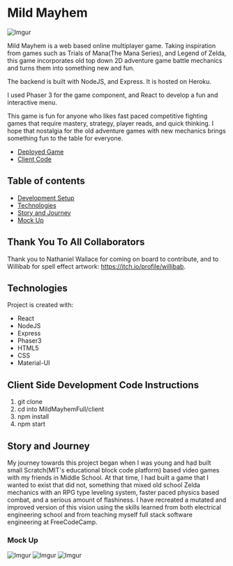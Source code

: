 # Mild Mayhem

![Imgur](https://i.imgur.com/05jtKiO.png)

Mild Mayhem is a web based online multiplayer game. Taking inspiration from games such as Trials of Mana(The Mana Series), and Legend of Zelda, this game incorporates old top down 2D adventure game battle mechanics and turns them into something new and fun. 

The backend is built with NodeJS, and Express. It is hosted on Heroku.

I used Phaser 3 for the game component, and React to develop a fun and interactive menu. 

This game is fun for anyone who likes fast paced competitive fighting games that require mastery, strategy, player reads, and quick thinking. I hope that nostalgia for the old adventure games with new mechanics brings something fun to the table for everyone.

- [Deployed Game](https://mildmayhem.herokuapp.com/)
- [Client Code](https://github.com/JustinRWright/MildMayhemFull/tree/main/client)

## Table of contents
* [Development Setup](#client-side-development-code-instructions)
* [Technologies](#technologies)
* [Story and Journey](#story-and-journey)
* [Mock Up](#mock-up)

## Thank You To All Collaborators
Thank you to Nathaniel Wallace for coming on board to contribute, and to Willibab for spell effect artwork: https://itch.io/profile/willibab. 

## Technologies
Project is created with:
* React
* NodeJS
* Express
* Phaser3
* HTML5
* CSS
* Material-UI


## Client Side Development Code Instructions
1. git clone
2. cd into MildMayhemFull/client
3. npm install
4. npm start

## Story and Journey

My journey towards this project began when I was young and had built small Scratch(MIT's educational block code platform) based video games with my friends in Middle School. At that time, I had built a game that I wanted to exist that did not, something that mixed old school Zelda mechanics with an RPG type leveling system, faster paced physics based combat, and a serious amount of flashiness. I have recreated a mutated and improved version of this vision using the skills learned from both electrical engineering school and from teaching myself full stack software engineering at FreeCodeCamp.

### Mock Up
![Imgur](https://i.imgur.com/CKChIMj.png)
![Imgur](https://i.imgur.com/P8ptIuM.png)
![Imgur](https://i.imgur.com/6MWLCdm.png) 